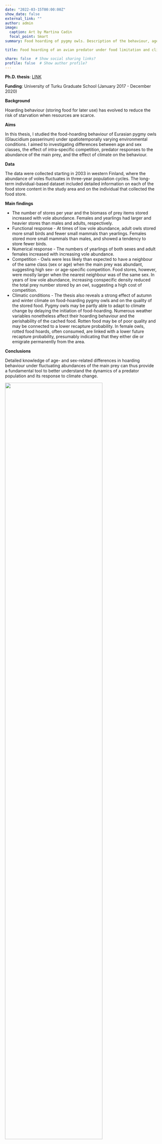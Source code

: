 ```yaml
---
date: "2022-03-15T00:00:00Z"
show_date: false
external_link: ""
author: admin
image: 
  caption: Art by Martina Cadin
  focal_point: Smart
summary: Food hoarding of pygmy owls. Description of the behaviour, age and sex differences, changes in relation to the main prey abundance and effects of weather conditions.

title: Food hoarding of an avian predator under food limitation and climate change

share: false  # Show social sharing links?
profile: false  # Show author profile?
---
```




__Ph.D. thesis__: <a href="https://www.utupub.fi/handle/10024/150424 ">LINK </a>

__Funding__: University of Turku Graduate School (January 2017 - December 2020)

__Background__

Hoarding behaviour (storing food for later use) has evolved to reduce the risk of starvation when resources are scarce.

__Aims__ 

In this thesis, I studied the food-hoarding behaviour of Eurasian pygmy owls (Glaucidium passerinum) under spatiotemporally varying environmental conditions. I aimed to investigating differences between age and sex classes, the effect of intra-specific competition, predator responses to the abundance of the main prey, and the effect of climate on the behaviour. 


__Data__ 

The data were collected starting in 2003 in western Finland, where the abundance of voles fluctuates in three-year population cycles. The long-term individual-based dataset included detailed information on each of the food store content in the study area and on the individual that collected the food store.

__Main findings__ 
- The number of stores per year and the biomass of prey items stored increased with vole abundance. Females and yearlings had larger and heavier stores than males and adults, respectively.
- Functional response - At times of low vole abundance, adult owls stored more small birds and fewer small mammals than yearlings. Females stored more small mammals than males, and showed a tendency to store fewer birds.
- Numerical response - The numbers of yearlings of both sexes and adult females increased with increasing vole abundance.
- Competition - Owls were less likely than expected to have a neighbour of the same class (sex or age) when the main prey was abundant, suggesting high sex- or age-specific competition. Food stores, however, were mostly larger when the nearest neighbour was of the same sex. In years of low vole abundance, increasing conspecific density reduced the total prey number stored by an owl, suggesting a high cost of competition.
- Climatic conditions - The thesis also reveals a strong effect of autumn and winter climate on food-hoarding pygmy owls and on the quality of the stored food. Pygmy owls may be partly able to adapt to climate change by delaying the initiation of food-hoarding. Numerous weather variables nonetheless affect their hoarding behaviour and the perishability of the cached food. Rotten food may be of poor quality and may be connected to a lower recapture probability. In female owls, rotted food hoards, often consumed, are linked with a lower future recapture probability, presumably indicating that they either die or emigrate permanently from the area.


__Conclusions__ 

Detailed knowledge of age- and sex-related differences in hoarding behaviour under fluctuating abundances of the main prey can thus provide a fundamental tool to better understand the dynamics of a predator population and its response to climate change.


<img src="/project/projects_files/2.jpg" alt="" width="80%"/>

{{< gallery album="owls" >}}